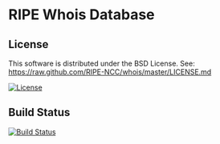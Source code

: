 # RIPE Whois Database

License
-------
This software is distributed under the BSD License.
See: https://raw.github.com/RIPE-NCC/whois/master/LICENSE.md

[![License](https://img.shields.io/badge/License-BSD%203--Clause-blue.svg)](https://opensource.org/licenses/BSD-3-Clause)

Build Status
------------
[![Build Status](https://travis-ci.org/RIPE-NCC/whois.svg?branch=master)](https://travis-ci.org/RIPE-NCC/whois)
